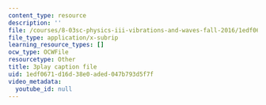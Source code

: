```yaml
---
content_type: resource
description: ''
file: /courses/8-03sc-physics-iii-vibrations-and-waves-fall-2016/1edf0671d16d38e0aded047b793d5f7f_Dlhma3z57SA.srt
file_type: application/x-subrip
learning_resource_types: []
ocw_type: OCWFile
resourcetype: Other
title: 3play caption file
uid: 1edf0671-d16d-38e0-aded-047b793d5f7f
video_metadata:
  youtube_id: null
---
```

